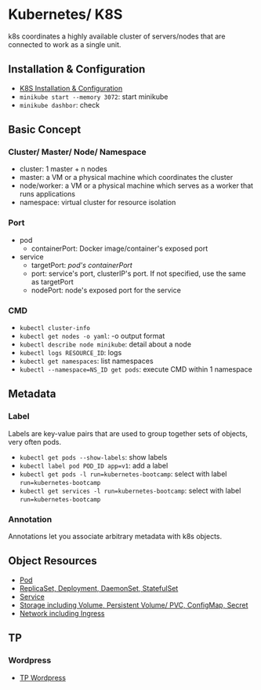 # Kubernetes/ K8S
k8s coordinates a highly available cluster of servers/nodes that are connected to work as a single unit.


## Installation & Configuration
- [K8S Installation & Configuration](installation/README.md)
- `minikube start --memory 3072`: start minikube
- `minikube dashbor`: check


## Basic Concept
### Cluster/ Master/ Node/ Namespace
- cluster: 1 master + n nodes
- master: a VM or a physical machine which coordinates the cluster
- node/worker: a VM or a physical machine which serves as a worker that runs applications
- namespace: virtual cluster for resource isolation

### Port
- pod
  - containerPort: Docker image/container's exposed port
- service
  - targetPort: *pod's containerPort*
  - port: service's port, clusterIP's port. If not specified, use the same as targetPort 
  - nodePort: node's exposed port for the service


### CMD
- `kubectl cluster-info`
- `kubectl get nodes -o yaml`: -o output format
- `kubectl describe node minikube`: detail about a node
- `kubectl logs RESOURCE_ID`: logs
- `kubectl get namespaces`: list namespaces
- `kubectl --namespace=NS_ID get pods`: execute CMD within 1 namespace


## Metadata
### Label
Labels are key-value pairs that are used to group together sets of objects, very often pods.
- `kubectl get pods --show-labels`: show labels
- `kubectl label pod POD_ID app=v1`: add a label
- `kubectl get pods -l run=kubernetes-bootcamp`: select with label `run=kubernetes-bootcamp`
- `kubectl get services -l run=kubernetes-bootcamp`: select with label `run=kubernetes-bootcamp`

### Annotation
Annotations let you associate arbitrary metadata with k8s objects. 


## Object Resources
- [Pod](pod/README.md)
- [ReplicaSet, Deployment, DaemonSet, StatefulSet](deployment/README.md)
- [Service](service/README.md)
- [Storage including Volume, Persistent Volume/ PVC, ConfigMap, Secret](storage/README.md)
- [Network including Ingress](network/README.md)


## TP
### Wordpress
- [TP Wordpress](tp/wordpress/README.md)

